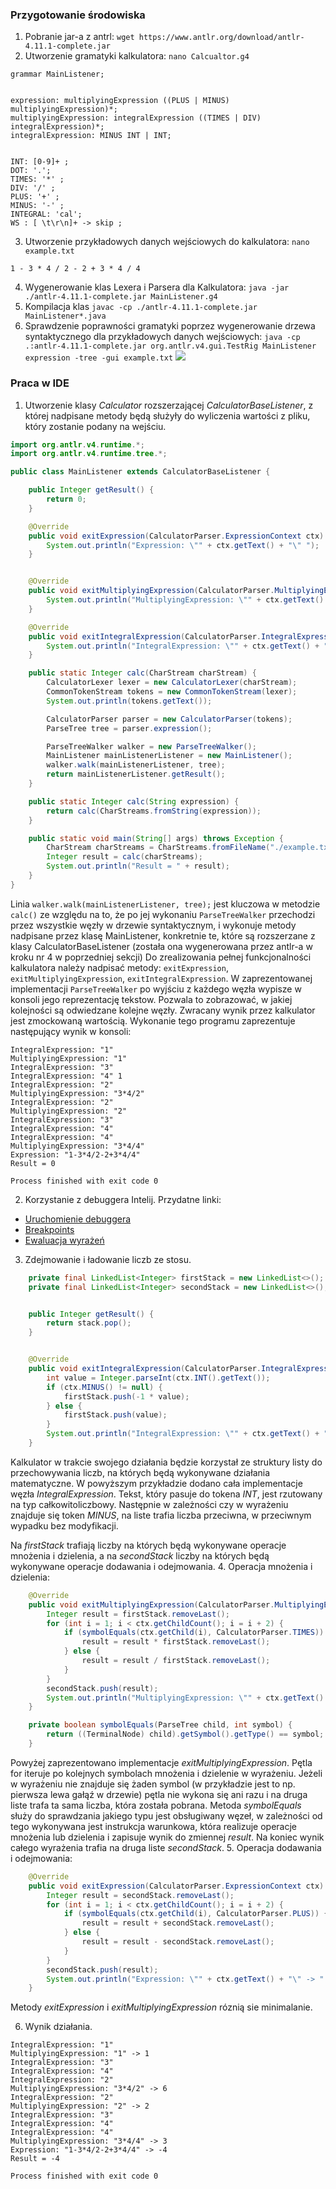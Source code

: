 ### Przygotowanie środowiska
1. Pobranie jar-a z antrl:
`wget https://www.antlr.org/download/antlr-4.11.1-complete.jar`
2. Utworzenie gramatyki kalkulatora: `nano Calcualtor.g4`
```
grammar MainListener;


expression: multiplyingExpression ((PLUS | MINUS) multiplyingExpression)*;
multiplyingExpression: integralExpression ((TIMES | DIV) integralExpression)*;
integralExpression: MINUS INT | INT;


INT: [0-9]+ ;
DOT: '.';
TIMES: '*' ;
DIV: '/' ;
PLUS: '+' ;
MINUS: '-' ;
INTEGRAL: 'cal';
WS : [ \t\r\n]+ -> skip ;
```
3. Utworzenie przykładowych danych wejściowych do kalkulatora: `nano example.txt`
```
1 - 3 * 4 / 2 - 2 + 3 * 4 / 4
```
4. Wygenerowanie klas Lexera i Parsera dla Kalkulatora: `java -jar ./antlr-4.11.1-complete.jar MainListener.g4`
5. Kompilacja klas ```javac -cp ./antlr-4.11.1-complete.jar MainListener*.java```
5. Sprawdzenie poprawności gramatyki poprzez wygenerowanie drzewa syntaktycznego dla przykładowych danych wejściowych: `java -cp .:antlr-4.11.1-complete.jar org.antlr.v4.gui.TestRig MainListener expression -tree -gui example.txt`
![](assets/antlr4_parse_tree.png)


### Praca w IDE
1. Utworzenie klasy _Calculator_ rozszerzającej _CalculatorBaseListener_, z której nadpisane metody będą służyły do wyliczenia wartości z pliku, który zostanie podany na wejściu.

```java
import org.antlr.v4.runtime.*;
import org.antlr.v4.runtime.tree.*;

public class MainListener extends CalculatorBaseListener {

    public Integer getResult() {
        return 0;
    }

    @Override
    public void exitExpression(CalculatorParser.ExpressionContext ctx) {
        System.out.println("Expression: \"" + ctx.getText() + "\" ");
    }


    @Override
    public void exitMultiplyingExpression(CalculatorParser.MultiplyingExpressionContext ctx) {
        System.out.println("MultiplyingExpression: \"" + ctx.getText() + "\" ");
    }

    @Override
    public void exitIntegralExpression(CalculatorParser.IntegralExpressionContext ctx) {
        System.out.println("IntegralExpression: \"" + ctx.getText() + "\" ");
    }

    public static Integer calc(CharStream charStream) {
        CalculatorLexer lexer = new CalculatorLexer(charStream);
        CommonTokenStream tokens = new CommonTokenStream(lexer);
        System.out.println(tokens.getText());

        CalculatorParser parser = new CalculatorParser(tokens);
        ParseTree tree = parser.expression();

        ParseTreeWalker walker = new ParseTreeWalker();
        MainListener mainListenerListener = new MainListener();
        walker.walk(mainListenerListener, tree);
        return mainListenerListener.getResult();
    }

    public static Integer calc(String expression) {
        return calc(CharStreams.fromString(expression));
    }

    public static void main(String[] args) throws Exception {
        CharStream charStreams = CharStreams.fromFileName("./example.txt");
        Integer result = calc(charStreams);
        System.out.println("Result = " + result);
    }
}
```
Linia `walker.walk(mainListenerListener, tree);` jest kluczowa w metodzie `calc()` ze względu na to, że po jej wykonaniu  `ParseTreeWalker` przechodzi 
przez wszystkie węzły w drzewie syntaktycznym,  i wykonuje metody nadpisane przez klasę MainListener, konkretnie te, 
które są rozszerzane z klasy CalculatorBaseListener (została ona wygenerowana przez antlr-a w kroku nr 4 w poprzedniej sekcji)
Do zrealizowania pełnej funkcjonalności kalkulatora należy nadpisać metody: `exitExpression`, `exitMultiplyingExpression`, `exitIntegralExpression`.
W zaprezentowanej implementacji `ParseTreeWalker` po wyjściu z każdego węzła wypisze w konsoli jego reprezentację tekstow.
Pozwala to zobrazować, w jakiej kolejności są odwiedzane kolejne węzły. 
Zwracany wynik przez kalkulator jest zmockowaną wartością.
Wykonanie tego programu zaprezentuje następujący wynik w konsoli:
```
IntegralExpression: "1" 
MultiplyingExpression: "1" 
IntegralExpression: "3" 
IntegralExpression: "4" 1
IntegralExpression: "2" 
MultiplyingExpression: "3*4/2" 
IntegralExpression: "2" 
MultiplyingExpression: "2" 
IntegralExpression: "3" 
IntegralExpression: "4" 
IntegralExpression: "4" 
MultiplyingExpression: "3*4/4" 
Expression: "1-3*4/2-2+3*4/4" 
Result = 0

Process finished with exit code 0
```
2. Korzystanie z debuggera Intelij.
Przydatne linki:
- [Uruchomienie debuggera](https://www.jetbrains.com/help/idea/starting-the-debugger-session.html)
- [Breakpoints](https://www.jetbrains.com/help/idea/using-breakpoints.html)
- [Ewaluacja wyrażeń](https://www.jetbrains.com/help/idea/examining-suspended-program.html#evaluating-expressions)
3. Zdejmowanie i ładowanie liczb ze stosu.
```java
    private final LinkedList<Integer> firstStack = new LinkedList<>();
    private final LinkedList<Integer> secondStack = new LinkedList<>();


    public Integer getResult() {
        return stack.pop();
    }


    @Override
    public void exitIntegralExpression(CalculatorParser.IntegralExpressionContext ctx) {
        int value = Integer.parseInt(ctx.INT().getText());
        if (ctx.MINUS() != null) {
            firstStack.push(-1 * value);
        } else {
            firstStack.push(value);
        }
        System.out.println("IntegralExpression: \"" + ctx.getText() + "\" ");
    }


```
Kalkulator w trakcie swojego działania będzie korzystał ze struktury listy do przechowywania liczb, 
na których będą wykonywane działania matematyczne. W powyższym przykładzie dodano cała implementacje
węzła _IntegralExpression_. Tekst, który pasuje do tokena _INT_, jest rzutowany na typ całkowitoliczbowy.
Następnie w zależności czy w wyrażeniu znajduje się token _MINUS_, na liste trafia liczba przeciwna, w 
przeciwnym wypadku bez modyfikacji.

Na _firstStack_ trafiają liczby na których będą wykonywane operacje mnożenia i dzielenia, a na _secondStack_ liczby na których będą wykonywane operacje dodawania i odejmowania.
4. Operacja mnożenia i dzielenia:
```java
    @Override
    public void exitMultiplyingExpression(CalculatorParser.MultiplyingExpressionContext ctx) {
        Integer result = firstStack.removeLast();
        for (int i = 1; i < ctx.getChildCount(); i = i + 2) {
            if (symbolEquals(ctx.getChild(i), CalculatorParser.TIMES)) {
                result = result * firstStack.removeLast();
            } else {
                result = result / firstStack.removeLast();
            }
        }
        secondStack.push(result);
        System.out.println("MultiplyingExpression: \"" + ctx.getText() + "\" -> " + result);
    }

    private boolean symbolEquals(ParseTree child, int symbol) {
        return ((TerminalNode) child).getSymbol().getType() == symbol;
    }
```
Powyżej zaprezentowano implementacje _exitMultiplyingExpression_.
Pętla for iteruje po kolejnych symbolach mnożenia i dzielenie w wyrażeniu.
Jeżeli w wyrażeniu nie znajduje się żaden symbol (w przykładzie jest to np. pierwsza lewa gałąź w drzewie)
pętla nie wykona się ani razu i na druga liste trafa ta sama liczba, która została pobrana. 
Metoda _symbolEquals_ służy do sprawdzania jakiego typu jest obsługiwany węzeł, w zależności od tego wykonywana
jest instrukcja warunkowa, która realizuje operacje mnożenia lub dzielenia i zapisuje wynik do zmiennej _result_.
Na koniec wynik całego wyrażenia trafia na druga liste _secondStack_.
5. Operacja dodawania i odejmowania:
```java
    @Override
    public void exitExpression(CalculatorParser.ExpressionContext ctx) {
        Integer result = secondStack.removeLast();
        for (int i = 1; i < ctx.getChildCount(); i = i + 2) {
            if (symbolEquals(ctx.getChild(i), CalculatorParser.PLUS)) {
                result = result + secondStack.removeLast();
            } else {
                result = result - secondStack.removeLast();
            }
        }
        secondStack.push(result);
        System.out.println("Expression: \"" + ctx.getText() + "\" -> " + result);
    }
```
Metody _exitExpression_ i _exitMultiplyingExpression_ róznią sie minimalanie.

6. Wynik działania.
```
IntegralExpression: "1" 
MultiplyingExpression: "1" -> 1
IntegralExpression: "3" 
IntegralExpression: "4" 
IntegralExpression: "2" 
MultiplyingExpression: "3*4/2" -> 6
IntegralExpression: "2" 
MultiplyingExpression: "2" -> 2
IntegralExpression: "3" 
IntegralExpression: "4" 
IntegralExpression: "4" 
MultiplyingExpression: "3*4/4" -> 3
Expression: "1-3*4/2-2+3*4/4" -> -4
Result = -4

Process finished with exit code 0
```